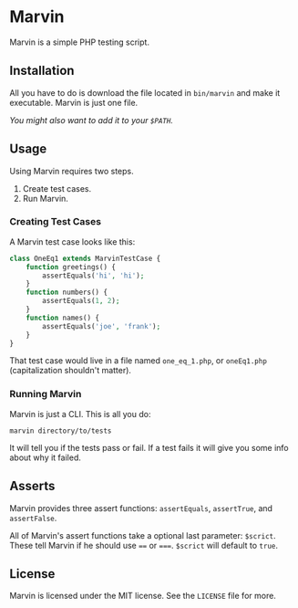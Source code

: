 Marvin
=====


Marvin is a simple PHP testing script.

## Installation
All you have to do is download the file located in `bin/marvin` and make it executable. Marvin is just one file.

*You might also want to add it to your `$PATH`.*

## Usage
Using Marvin requires two steps.

1. Create test cases.
2. Run Marvin.

### Creating Test Cases
A Marvin test case looks like this:

```php
class OneEq1 extends MarvinTestCase {
	function greetings() {
		assertEquals('hi', 'hi');
	}
	function numbers() {
		assertEquals(1, 2);
	}
	function names() {
		assertEquals('joe', 'frank');
	}
}
```

That test case would live in a file named `one_eq_1.php`, or `oneEq1.php` (capitalization shouldn't matter).

### Running Marvin
Marvin is just a CLI. This is all you do:

```
marvin directory/to/tests
```

It will tell you if the tests pass or fail. If a test fails it will give you some info about why it failed.

## Asserts
Marvin provides three assert functions: `assertEquals`, `assertTrue`, and `assertFalse`.

All of Marvin's assert functions take a optional last parameter: `$scrict`. These tell Marvin if he should use `==` or `===`. `$scrict` will default to `true`.

## License
Marvin is licensed under the MIT license. See the `LICENSE` file for more.
